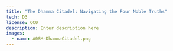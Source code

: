 ```yaml
---
title: "The Dhamma Citadel: Navigating the Four Noble Truths"
tech: D3
license: CC0
description: Enter description here
images:
  - name: A0SM-DhammaCitadel.png
---
```

